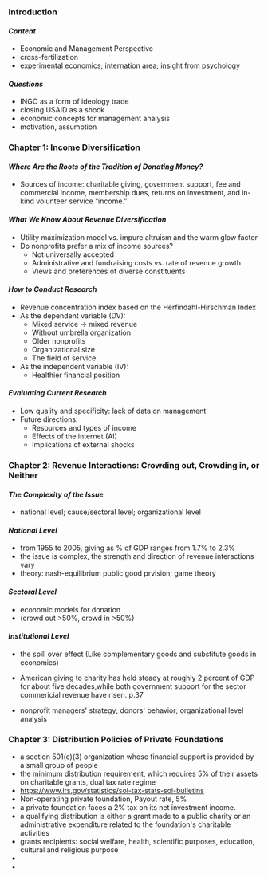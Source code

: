 ### Introduction
#### *Content*
- Economic and Management Perspective 
- cross-fertilization
- experimental economics; internation area; insight from psychology 

#### *Questions*
- INGO as a form of ideology trade
- closing USAID as a shock
- economic concepts for management analysis
- motivation, assumption 


### Chapter 1: Income Diversification

#### *Where Are the Roots of the Tradition of Donating Money?*
- Sources of income: charitable giving, government support, fee and commercial income, membership dues, returns on investment, and in-kind volunteer service “income.”

#### *What We Know About Revenue Diversification*
- Utility maximization model vs. impure altruism and the warm glow factor  
- Do nonprofits prefer a mix of income sources?
  - Not universally accepted  
  - Administrative and fundraising costs vs. rate of revenue growth  
  - Views and preferences of diverse constituents  

#### *How to Conduct Research*
- Revenue concentration index based on the Herfindahl-Hirschman Index  
- As the dependent variable (DV):  
  - Mixed service → mixed revenue  
  - Without umbrella organization  
  - Older nonprofits  
  - Organizational size  
  - The field of service  
- As the independent variable (IV):  
  - Healthier financial position  

#### *Evaluating Current Research*
- Low quality and specificity: lack of data on management  
- Future directions:  
  - Resources and types of income  
  - Effects of the internet (AI)  
  - Implications of external shocks  

### Chapter 2: Revenue Interactions: Crowding out, Crowding in, or Neither 
#### *The Complexity of the Issue*
- national level; cause/sectoral level; organizational level 

#### *National Level*
- from 1955 to 2005, giving as % of GDP ranges from 1.7% to 2.3%
- the issue is complex, the strength and direction of revenue interactions vary
- theory: nash-equilibrium public good prvision; game theory 

#### *Sectoral Level*
- economic models for donation
- (crowd out >50%, crowd in >50%)


#### *Institutional Level*
- the spill over effect (Like complementary goods and substitute goods in economics) 
  

- American giving to charity has held steady at roughly 2 percent of GDP for about five decades,while both government support for the sector
  commericial revenue have risen. p.37
- nonprofit managers' strategy; donors' behavior; organizational level analysis


### Chapter 3: Distribution Policies of Private Foundations 

- a section 501(c)(3) organization whose financial support is provided by a small group of people
- the minimum distribution requirement, which requires 5% of their assets on charitable grants, dual tax rate regime 
- https://www.irs.gov/statistics/soi-tax-stats-soi-bulletins
- Non-operating private foundation, Payout rate, 5%
- a private foundation faces a 2% tax on its net investment income.
- a qualifying distribution is either a grant made to a public charity or an administrative expenditure related to the foundation's charitable activities
- grants recipients: social welfare, health, scientific purposes, education, cultural and religious purpose 
- 
- 
